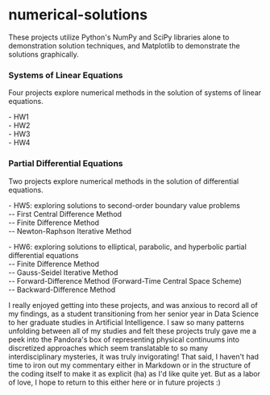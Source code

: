 # numerical-solutions
<p></p>
These projects utilize Python's NumPy and SciPy libraries alone to demonstration solution techniques, and Matplotlib to demonstrate the solutions graphically.
<p></p>
<h3>Systems of Linear Equations</h3>
<p></p>
Four projects explore numerical methods in the solution of systems of linear equations.
<p></p>
- HW1 <br>
- HW2 <br>
- HW3 <br>
- HW4 <br>
<p></p>
<h3>Partial Differential Equations</h3>
<p></p>
Two projects explore numerical methods in the solution of differential equations.
<p></p>
- HW5: exploring solutions to second-order boundary value problems <br>
-- First Central Difference Method <br>
-- Finite Difference Method <br>
-- Newton-Raphson Iterative Method <br>
<p></p>
- HW6: exploring solutions to elliptical, parabolic, and hyperbolic partial differential equations <br>
-- Finite Difference Method <br>
-- Gauss-Seidel Iterative Method <br>
-- Forward-Difference Method (Forward-Time Central Space Scheme) <br>
-- Backward-Difference Method
<p></p>
I really enjoyed getting into these projects, and was anxious to record all of my findings, as a student transitioning from her senior year in Data Science to her graduate studies in Artificial Intelligence. I saw so many patterns unfolding between all of my studies and felt these projects truly gave me a peek into the Pandora's box of representing physical continuums into discretized approaches which seem translatable to so many interdisciplinary mysteries, it was truly invigorating! That said, I haven't had time to iron out my commentary either in Markdown or in the structure of the coding itself to make it as explicit (ha) as I'd like quite yet. But as a labor of love, I hope to return to this either here or in future projects :)
